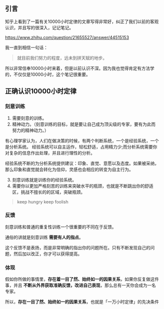 ## 引言
知乎上看到了一篇有关10000小时定律的文章写得非常好，纠正了我们以前的客观认识，并且写的很深入，记记笔记。

https://www.zhihu.com/question/21655527/answer/44515153


我一直到相信一句话：

> 就目前我们努力的程度，远未到拼天赋的地步。

所以非常信奉10000小时来着，但是以前认识不深。因为我也觉得肯定有方法学的，不仅仅是10000小时，这个笔记很重要。

## 正确认识10000小时定律
### 刻意训练
1. 需要刻意的训练。
2. 精神动力。（刻意训练的目标，就是要让自己成为顶尖级的专家，要有为此而努力的精神动力。）

有心理学家认为，人们在做决策的时候，有两个判断系统，一个是经验系统，一个是分析系统。
经验系统可以自主运作，轻松舒适，占用精力少;而分析系统需要你对复杂的信息作出处理，并且进行理性的分析。

经验系统不断的为分析系统提供建议：印象、直觉、意愿以及态度。如果被采纳，那么印象和直觉就会转化为信仰，灵感也会相应的转变为自主行为。

3. 刻意训练就是训练你的经验系统。
4. 需要你以更加严格刻苦的训练来突破水平的瓶颈，也就是不断跳出你的舒适区，挑战不擅长的的区域，突破瓶颈。

> keep hungry keep foolish

### 反馈
刻意训练和普通的重复性训练一个很重要的不同在于反馈。

通俗的讲就是刻意训练 **需要有人的指点**。

这个反馈不是表扬，而是非常明确的指出你的问题所在。只有不断发现自己的问题，然后加以改正，你才可以获得提高。

### 体现
假如你所做的事情里，**存在着一目了然、始终如一的因果关系**，如果你反复做这件事，并且 **不断从外界获取准确反馈，改进自己表现**，那么总有一天你会成为一名专家。

所以，**存在一目了然、始终如一的因果关系**，也就是「一万小时定律」的先决条件
